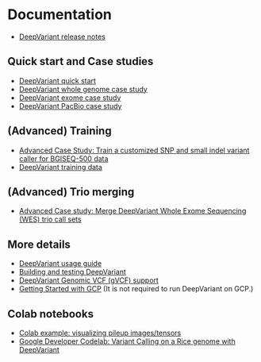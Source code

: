 # Documentation

*   [DeepVariant release notes](https://github.com/google/deepvariant/releases)

## Quick start and Case studies

*   [DeepVariant quick start](deepvariant-quick-start.md)
*   [DeepVariant whole genome case study](deepvariant-case-study.md)
*   [DeepVariant exome case study](deepvariant-exome-case-study.md)
*   [DeepVariant PacBio case study](deepvariant-pacbio-model-case-study.md)

## (Advanced) Training

*   [Advanced Case Study: Train a customized SNP and small indel variant caller
    for BGISEQ-500 data](deepvariant-tpu-training-case-study.md)
*   [DeepVariant training data](deepvariant-details-training-data.md)

## (Advanced) Trio merging

*   [Advanced Case study: Merge DeepVariant Whole Exome Sequencing (WES) trio
    call sets](trio-merge-case-study.md)

## More details

*   [DeepVariant usage guide](deepvariant-details.md)
*   [Building and testing DeepVariant](deepvariant-build-test.md)
*   [DeepVariant Genomic VCF (gVCF) support](deepvariant-gvcf-support.md)
*   [Getting Started with GCP](deepvariant-gcp-info.md) (It is not required to
    run DeepVariant on GCP.)

## Colab notebooks

*   [Colab example: visualizing pileup images/tensors](visualizing_examples.ipynb)
*   [Google Developer Codelab: Variant Calling on a Rice genome with DeepVariant](https://codelabs.developers.google.com/codelabs/genomics-deepvariant)
